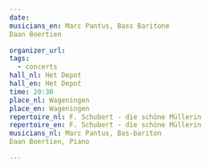 ```yaml
---
date:
musicians_en: Marc Pantus, Bass Baritone
Daan Boertien

organizer_url: 
tags:
  - concerts
hall_nl: Het Depot
hall_en: Het Depot
time: 20:30
place_nl: Wageningen
place_en: Wageningen
repertoire_nl: F. Schubert - die schöne Müllerin
repertoire_en: F. Schubert - die schöne Müllerin
musicians_nl: Marc Pantus, Bas-bariton
Daan Boertien, Piano

---
```



